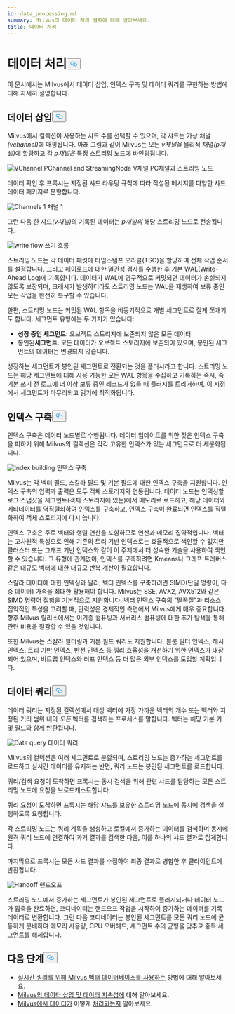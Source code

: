 ```yaml
---
id: data_processing.md
summary: Milvus의 데이터 처리 절차에 대해 알아보세요.
title: 데이터 처리
---
```

<h1 id="Data-Processing" class="common-anchor-header">데이터 처리<button data-href="#Data-Processing" class="anchor-icon" translate="no">
      <svg translate="no"
        aria-hidden="true"
        focusable="false"
        height="20"
        version="1.1"
        viewBox="0 0 16 16"
        width="16"
      >
        <path
          fill="#0092E4"
          fill-rule="evenodd"
          d="M4 9h1v1H4c-1.5 0-3-1.69-3-3.5S2.55 3 4 3h4c1.45 0 3 1.69 3 3.5 0 1.41-.91 2.72-2 3.25V8.59c.58-.45 1-1.27 1-2.09C10 5.22 8.98 4 8 4H4c-.98 0-2 1.22-2 2.5S3 9 4 9zm9-3h-1v1h1c1 0 2 1.22 2 2.5S13.98 12 13 12H9c-.98 0-2-1.22-2-2.5 0-.83.42-1.64 1-2.09V6.25c-1.09.53-2 1.84-2 3.25C6 11.31 7.55 13 9 13h4c1.45 0 3-1.69 3-3.5S14.5 6 13 6z"
        ></path>
      </svg>
    </button></h1><p>이 문서에서는 Milvus에서 데이터 삽입, 인덱스 구축 및 데이터 쿼리를 구현하는 방법에 대해 자세히 설명합니다.</p>
<h2 id="Data-insertion" class="common-anchor-header">데이터 삽입<button data-href="#Data-insertion" class="anchor-icon" translate="no">
      <svg translate="no"
        aria-hidden="true"
        focusable="false"
        height="20"
        version="1.1"
        viewBox="0 0 16 16"
        width="16"
      >
        <path
          fill="#0092E4"
          fill-rule="evenodd"
          d="M4 9h1v1H4c-1.5 0-3-1.69-3-3.5S2.55 3 4 3h4c1.45 0 3 1.69 3 3.5 0 1.41-.91 2.72-2 3.25V8.59c.58-.45 1-1.27 1-2.09C10 5.22 8.98 4 8 4H4c-.98 0-2 1.22-2 2.5S3 9 4 9zm9-3h-1v1h1c1 0 2 1.22 2 2.5S13.98 12 13 12H9c-.98 0-2-1.22-2-2.5 0-.83.42-1.64 1-2.09V6.25c-1.09.53-2 1.84-2 3.25C6 11.31 7.55 13 9 13h4c1.45 0 3-1.69 3-3.5S14.5 6 13 6z"
        ></path>
      </svg>
    </button></h2><p>Milvus에서 컬렉션이 사용하는 샤드 수를 선택할 수 있으며, 각 샤드는 가상 채널<em>(vchannel)</em>에 매핑됩니다. 아래 그림과 같이 Milvus는 모든 <em>v채널을</em> 물리적 채널<em>(p채널)</em>에 할당하고 각 <em>p채널은</em> 특정 스트리밍 노드에 바인딩됩니다.</p>
<p>
  
   <span class="img-wrapper"> <img translate="no" src="/docs/v2.6.x/assets/pvchannel_wal.png" alt="VChannel PChannel and StreamingNode" class="doc-image" id="vchannel-pchannel-and-streamingnode" />
   </span> <span class="img-wrapper"> <span>V채널 PC채널과 스트리밍 노드</span> </span></p>
<p>데이터 확인 후 프록시는 지정된 샤드 라우팅 규칙에 따라 작성된 메시지를 다양한 샤드 데이터 패키지로 분할합니다.</p>
<p>
  
   <span class="img-wrapper"> <img translate="no" src="/docs/v2.6.x/assets/channels_1.png" alt="Channels 1" class="doc-image" id="channels-1" />
   </span> <span class="img-wrapper"> <span>채널 1</span> </span></p>
<p>그런 다음 한 샤드<em>(v채널)</em>의 기록된 데이터는 <em>p채널의</em> 해당 스트리밍 노드로 전송됩니다.</p>
<p>
  
   <span class="img-wrapper"> <img translate="no" src="/docs/v2.6.x/assets/written_data_flow.png" alt="write flow" class="doc-image" id="write-flow" />
   </span> <span class="img-wrapper"> <span>쓰기 흐름</span> </span></p>
<p>스트리밍 노드는 각 데이터 패킷에 타임스탬프 오라클(TSO)을 할당하여 전체 작업 순서를 설정합니다. 그리고 페이로드에 대한 일관성 검사를 수행한 후 기본 WAL(Write-Ahead Log)에 기록합니다. 데이터가 WAL에 영구적으로 커밋되면 데이터가 손실되지 않도록 보장되며, 크래시가 발생하더라도 스트리밍 노드는 WAL을 재생하여 보류 중인 모든 작업을 완전히 복구할 수 있습니다.</p>
<p>한편, 스트리밍 노드는 커밋된 WAL 항목을 비동기적으로 개별 세그먼트로 잘게 쪼개기도 합니다. 세그먼트 유형에는 두 가지가 있습니다:</p>
<ul>
<li><strong>성장 중인 세그먼트</strong>: 오브젝트 스토리지에 보존되지 않은 모든 데이터.</li>
<li>봉인된<strong>세그먼트</strong>: 모든 데이터가 오브젝트 스토리지에 보존되어 있으며, 봉인된 세그먼트의 데이터는 변경되지 않습니다.</li>
</ul>
<p>성장하는 세그먼트가 봉인된 세그먼트로 전환되는 것을 플러시라고 합니다. 스트리밍 노드는 해당 세그먼트에 대해 사용 가능한 모든 WAL 항목을 수집하고 기록하는 즉시, 즉 기본 쓰기 전 로그에 더 이상 보류 중인 레코드가 없을 때 플러시를 트리거하며, 이 시점에서 세그먼트가 마무리되고 읽기에 최적화됩니다.</p>
<h2 id="Index-building" class="common-anchor-header">인덱스 구축<button data-href="#Index-building" class="anchor-icon" translate="no">
      <svg translate="no"
        aria-hidden="true"
        focusable="false"
        height="20"
        version="1.1"
        viewBox="0 0 16 16"
        width="16"
      >
        <path
          fill="#0092E4"
          fill-rule="evenodd"
          d="M4 9h1v1H4c-1.5 0-3-1.69-3-3.5S2.55 3 4 3h4c1.45 0 3 1.69 3 3.5 0 1.41-.91 2.72-2 3.25V8.59c.58-.45 1-1.27 1-2.09C10 5.22 8.98 4 8 4H4c-.98 0-2 1.22-2 2.5S3 9 4 9zm9-3h-1v1h1c1 0 2 1.22 2 2.5S13.98 12 13 12H9c-.98 0-2-1.22-2-2.5 0-.83.42-1.64 1-2.09V6.25c-1.09.53-2 1.84-2 3.25C6 11.31 7.55 13 9 13h4c1.45 0 3-1.69 3-3.5S14.5 6 13 6z"
        ></path>
      </svg>
    </button></h2><p>인덱스 구축은 데이터 노드별로 수행됩니다. 데이터 업데이트를 위한 잦은 인덱스 구축을 피하기 위해 Milvus의 컬렉션은 각각 고유한 인덱스가 있는 세그먼트로 더 세분화됩니다.</p>
<p>
  
   <span class="img-wrapper"> <img translate="no" src="/docs/v2.6.x/assets/index_building.png" alt="Index building" class="doc-image" id="index-building" />
   </span> <span class="img-wrapper"> <span>인덱스 구축</span> </span></p>
<p>Milvus는 각 벡터 필드, 스칼라 필드 및 기본 필드에 대한 인덱스 구축을 지원합니다. 인덱스 구축의 입력과 출력은 모두 객체 스토리지와 연동됩니다: 데이터 노드는 인덱싱할 로그 스냅샷을 세그먼트(객체 스토리지에 있는)에서 메모리로 로드하고, 해당 데이터와 메타데이터를 역직렬화하여 인덱스를 구축하고, 인덱스 구축이 완료되면 인덱스를 직렬화하여 객체 스토리지에 다시 씁니다.</p>
<p>인덱스 구축은 주로 벡터와 행렬 연산을 포함하므로 연산과 메모리 집약적입니다. 벡터는 고차원적 특성으로 인해 기존의 트리 기반 인덱스로는 효율적으로 색인할 수 없지만 클러스터 또는 그래프 기반 인덱스와 같이 이 주제에서 더 성숙한 기술을 사용하여 색인할 수 있습니다. 그 유형에 관계없이, 인덱스를 구축하려면 Kmeans나 그래프 트래버스 같은 대규모 벡터에 대한 대규모 반복 계산이 필요합니다.</p>
<p>스칼라 데이터에 대한 인덱싱과 달리, 벡터 인덱스를 구축하려면 SIMD(단일 명령어, 다중 데이터) 가속을 최대한 활용해야 합니다. Milvus는 SSE, AVX2, AVX512와 같은 SIMD 명령어 집합을 기본적으로 지원합니다. 벡터 인덱스 구축의 "딸꾹질"과 리소스 집약적인 특성을 고려할 때, 탄력성은 경제적인 측면에서 Milvus에게 매우 중요합니다. 향후 Milvus 릴리스에서는 이기종 컴퓨팅과 서버리스 컴퓨팅에 대한 추가 탐색을 통해 관련 비용을 절감할 수 있을 것입니다.</p>
<p>또한 Milvus는 스칼라 필터링과 기본 필드 쿼리도 지원합니다. 블룸 필터 인덱스, 해시 인덱스, 트리 기반 인덱스, 반전 인덱스 등 쿼리 효율성을 개선하기 위한 인덱스가 내장되어 있으며, 비트맵 인덱스와 러프 인덱스 등 더 많은 외부 인덱스를 도입할 계획입니다.</p>
<h2 id="Data-query" class="common-anchor-header">데이터 쿼리<button data-href="#Data-query" class="anchor-icon" translate="no">
      <svg translate="no"
        aria-hidden="true"
        focusable="false"
        height="20"
        version="1.1"
        viewBox="0 0 16 16"
        width="16"
      >
        <path
          fill="#0092E4"
          fill-rule="evenodd"
          d="M4 9h1v1H4c-1.5 0-3-1.69-3-3.5S2.55 3 4 3h4c1.45 0 3 1.69 3 3.5 0 1.41-.91 2.72-2 3.25V8.59c.58-.45 1-1.27 1-2.09C10 5.22 8.98 4 8 4H4c-.98 0-2 1.22-2 2.5S3 9 4 9zm9-3h-1v1h1c1 0 2 1.22 2 2.5S13.98 12 13 12H9c-.98 0-2-1.22-2-2.5 0-.83.42-1.64 1-2.09V6.25c-1.09.53-2 1.84-2 3.25C6 11.31 7.55 13 9 13h4c1.45 0 3-1.69 3-3.5S14.5 6 13 6z"
        ></path>
      </svg>
    </button></h2><p>데이터 쿼리는 지정된 컬렉션에서 대상 벡터에 가장 가까운 벡터의 개수 또는 벡터와 지정된 거리 범위 내의 <em>모든</em> 벡터를 검색하는 프로세스를 말합니다. 벡터는 해당 기본 키 및 필드와 함께 반환됩니다.</p>
<p>
  
   <span class="img-wrapper"> <img translate="no" src="/docs/v2.6.x/assets/data_query.jpg" alt="Data query" class="doc-image" id="data-query" />
   </span> <span class="img-wrapper"> <span>데이터 쿼리</span> </span></p>
<p>Milvus의 컬렉션은 여러 세그먼트로 분할되며, 스트리밍 노드는 증가하는 세그먼트를 로드하고 실시간 데이터를 유지하는 반면, 쿼리 노드는 봉인된 세그먼트를 로드합니다.</p>
<p>쿼리/검색 요청이 도착하면 프록시는 동시 검색을 위해 관련 샤드를 담당하는 모든 스트리밍 노드에 요청을 브로드캐스트합니다.</p>
<p>쿼리 요청이 도착하면 프록시는 해당 샤드를 보유한 스트리밍 노드에 동시에 검색을 실행하도록 요청합니다.</p>
<p>각 스트리밍 노드는 쿼리 계획을 생성하고 로컬에서 증가하는 데이터를 검색하며 동시에 원격 쿼리 노드에 연결하여 과거 결과를 검색한 다음, 이를 하나의 샤드 결과로 집계합니다.</p>
<p>마지막으로 프록시는 모든 샤드 결과를 수집하여 최종 결과로 병합한 후 클라이언트에 반환합니다.</p>
<p>
  
   <span class="img-wrapper"> <img translate="no" src="/docs/v2.6.x/assets/handoff.png" alt="Handoff" class="doc-image" id="handoff" />
   </span> <span class="img-wrapper"> <span>핸드오프</span> </span></p>
<p>스트리밍 노드에서 증가하는 세그먼트가 봉인된 세그먼트로 플러시되거나 데이터 노드가 압축을 완료하면, 코디네이터는 핸드오프 작업을 시작하여 증가하는 데이터를 기록 데이터로 변환합니다. 그런 다음 코디네이터는 봉인된 세그먼트를 모든 쿼리 노드에 균등하게 분배하여 메모리 사용량, CPU 오버헤드, 세그먼트 수의 균형을 맞추고 중복 세그먼트를 해제합니다.</p>
<h2 id="Whats-next" class="common-anchor-header">다음 단계<button data-href="#Whats-next" class="anchor-icon" translate="no">
      <svg translate="no"
        aria-hidden="true"
        focusable="false"
        height="20"
        version="1.1"
        viewBox="0 0 16 16"
        width="16"
      >
        <path
          fill="#0092E4"
          fill-rule="evenodd"
          d="M4 9h1v1H4c-1.5 0-3-1.69-3-3.5S2.55 3 4 3h4c1.45 0 3 1.69 3 3.5 0 1.41-.91 2.72-2 3.25V8.59c.58-.45 1-1.27 1-2.09C10 5.22 8.98 4 8 4H4c-.98 0-2 1.22-2 2.5S3 9 4 9zm9-3h-1v1h1c1 0 2 1.22 2 2.5S13.98 12 13 12H9c-.98 0-2-1.22-2-2.5 0-.83.42-1.64 1-2.09V6.25c-1.09.53-2 1.84-2 3.25C6 11.31 7.55 13 9 13h4c1.45 0 3-1.69 3-3.5S14.5 6 13 6z"
        ></path>
      </svg>
    </button></h2><ul>
<li><a href="https://milvus.io/blog/deep-dive-5-real-time-query.md">실시간 쿼리를 위해 Milvus 벡터 데이터베이스를 사용하는</a> 방법에 대해 알아보세요.</li>
<li><a href="https://milvus.io/blog/deep-dive-4-data-insertion-and-data-persistence.md">Milvus의 데이터 삽입 및 데이터 지속성에</a> 대해 알아보세요.</li>
<li><a href="https://milvus.io/blog/deep-dive-3-data-processing.md">Milvus에서 데이터가</a> 어떻게 <a href="https://milvus.io/blog/deep-dive-3-data-processing.md">처리되는지</a> 알아보세요.</li>
</ul>
